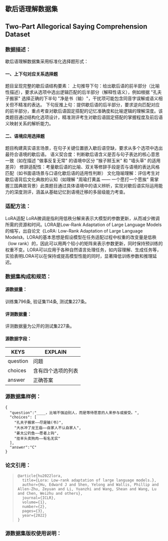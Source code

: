 ## 歇后语理解数据集


## Two-Part Allegorical Saying Comprehension Dataset  


### 数据描述：
歇后语理解数据集采用标准化选择题形式：
#### 一、上下句对应关系选择题
题目呈现完整的歇后语结构要素：
上句推导下句：给出歇后语的前半部分（比喻性描述），要求从选项中选出逻辑匹配的后半部分（解释性语义），例如根据 "孔夫子搬家" 选择正确的下半句 "净是书（输）"，干扰项可能包含同音字误解或语义相关但不精准的表达。
下句反推上句：提供歇后语的后半部分，要求逆向匹配对应的前半部分，重点考查对歇后语固定搭配的记忆准确度和比喻逻辑的理解深度。该类题目通过结构化选项设计，精准测评考生对歇后语固定搭配的掌握程度及前后语义映射关系的解析能力。
#### 二、语境应用选择题
题目构建真实语言场景，在句子关键位置嵌入歇后语空缺，要求从多个选项中选出最符合语境的歇后语。
语义契合度：判断歇后语含义是否与句子表达的核心意思一致（如在描述 "做事反复无常" 的语境中区分 "猴子掰玉米" 和 "墙头草" 的适用差异）
修辞适配性：考量歇后语的比喻、双关等修辞手段是否与语境的表达风格匹配（如书面语场景与口语化歇后语的适用性判断）
文化隐喻理解：评估考生对歇后语背后文化典故的认知（如理解 "周瑜打黄盖 —— 一个愿打一个愿挨" 需掌握三国典故背景）此类题目通过具体语境中的语义辨析，实现对歇后语实际运用能力的深度测评，涵盖从基础记忆到语境迁移的多层级能力考查。


### 适配方法：
LoRA适配
LoRA微调是指利用低秩分解来表示大模型的参数更新，从而减少微调所需的资源和时间。LORA是Low-Rank Adaptation of Large Language Models的缩写，出自论文《LoRA: Low-Rank Adaptation of Large Language Models》。LORA的基本思想是假设模型在任务适配过程中权重的改变量是低秩（low rank）的，因此可以用两个较小的矩阵来表示参数更新，同时保持预训练的权重不变。LORA可以应用于各种自然语言处理任务，如内容理解、生成任务等，实验表明LORA可以在保持或提高模型性能的同时，显著降低训练参数和推理延迟。


### 数据集构成和规范：

#### 源数据量：

训练集796条, 验证集114条, 测试集227条。

#### 评测数据量：

评测数据量为公开的测试集227条。

#### 源数据字段：

|  KEYS   | EXPLAIN  |
|  ----  | ----  |
| question  | 问题 |
| choices  | 含有四个选项的列表 |
| answer  | 正确答案 |


### 源数据集样例：

```
{
  "question":"____，比喻不强迫别人，而是等待愿意的人来参与或接受。",
  "choices": [
    "孔夫子搬家——尽是输(书)",
    "大水冲了龙王庙——自家人不认自家人",
    "姜太公钓鱼——愿者上钩",
    "挂羊头卖狗肉——有名无实"
  ],
  "answer":"C"
}
```


### 论文引用：

>   ```
>   @article{hu2022lora,
>     title={Lora: Low-rank adaptation of large language models.},
>     author={Hu, Edward J and Shen, Yelong and Wallis, Phillip and Allen-Zhu, Zeyuan and Li, Yuanzhi and Wang, Shean and Wang, Lu and Chen, Weizhu and others},
>     journal={ICLR},
>     volume={1},
>     number={2},
>     pages={3},
>     year={2022}
>   }
>   ```

### 源数据集版权使用说明：

